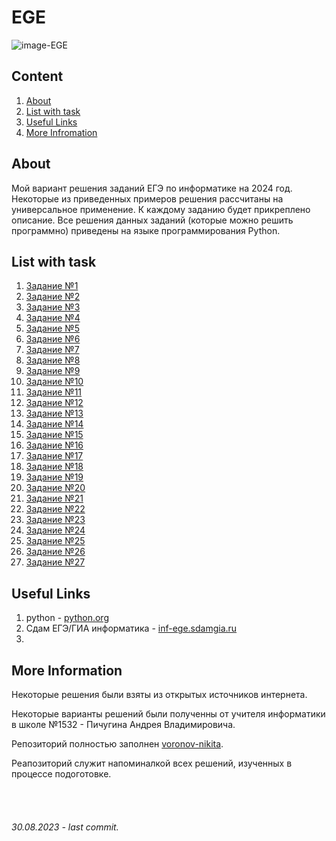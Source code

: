 # EGE

![image-EGE](https://klinmgei.ru/2020/ege.png)

## **Content**
1. [About](/README.md#about)
2. [List with task](/README.md#list-with-task)
3. [Useful Links](/README.md#useful-links)
4. [More Infromation](/README.md#more-information)



## **About**

Мой вариант решения заданий ЕГЭ по информатике на 2024 год. Некоторые из приведенных примеров решения рассчитаны на универсальное применение. К каждому заданию будет прикреплено описание. Все решения данных заданий (которые можно решить программно) приведены на языке программирования Python.


## **List with task**

1. [Задание №1](./tasks/task1)
2. [Задание №2](./tasks/task2)
3. [Задание №3](./tasks/task3)
4. [Задание №4](./tasks/task4)
5. [Задание №5](./tasks/task5)
6. [Задание №6](./tasks/task6)
7. [Задание №7](./tasks/task7)
8. [Задание №8](./tasks/task8)
9. [Задание №9](./tasks/task9)
10. [Задание №10](./tasks/task10)
11. [Задание №11](./tasks/task11)
12. [Задание №12](./tasks/task12)
13. [Задание №13](./tasks/task13)
14. [Задание №14](./tasks/task14)
15. [Задание №15](./tasks/task15)
16. [Задание №16](./tasks/task16)
17. [Задание №17](./tasks/task17)
18. [Задание №18](./tasks/task18)
19. [Задание №19](./tasks/task19)
20. [Задание №20](./tasks/task20)
21. [Задание №21](./tasks/task21)
22. [Задание №22](./tasks/task22)
23. [Задание №23](./tasks/task23)
24. [Задание №24](./tasks/task24)
25. [Задание №25](./tasks/task25)
26. [Задание №26](./tasks/task26)
27. [Задание №27](./tasks/task27)



## **Useful Links**
1. python - [python.org](https://python.org)
2. Сдам ЕГЭ/ГИА информатика - [inf-ege.sdamgia.ru](https://inf-ege.sdamgia.ru/)
3. 


## **More Information**
Некоторые решения были взяты из открытых источников интернета.

Некоторые варианты решений были полученны от учителя информатики в школе №1532 - Пичугина Андрея Владимировича. 

Репозиторий полностью заполнен [voronov-nikita](https://github.com/voronov-nikita).

Реапозиторий служит напоминалкой всех решений, изученных в процессе подоготовке.

<br><br>

###### 30.08.2023 - last commit.